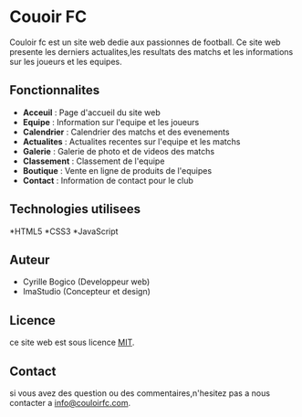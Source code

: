 # Couoir FC

Couloir fc est un site web dedie aux passionnes de football. Ce site web presente les derniers actualites,les resultats des matchs et les informations sur les joueurs et les equipes.

## Fonctionnalites

- **Acceuil** : Page d'accueil du site web
- **Equipe** : Information sur l'equipe et les joueurs
- **Calendrier** : Calendrier des matchs et des evenements
- **Actualites** : Actualites recentes sur l'equipe et les matchs
- **Galerie** : Galerie de photo et de videos des matchs
- **Classement** : Classement de l'equipe
- **Boutique** : Vente en ligne de produits de l'equipes
- **Contact** : Information de contact pour le club

## Technologies utilisees

*HTML5
*CSS3
\*JavaScript

## Auteur

- Cyrille Bogico (Developpeur web)
- ImaStudio (Concepteur et design)

## Licence

ce site web est sous licence
[MIT](https://opensource.org/licence/MIT).

## Contact

si vous avez des question ou des commentaires,n'hesitez pas a nous contacter a
[info@couloirfc.com](mailto:info@culoir.com).
